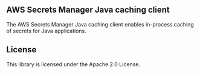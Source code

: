 ## AWS Secrets Manager Java caching client

The AWS Secrets Manager Java caching client enables in-process caching of secrets for Java applications.

## License

This library is licensed under the Apache 2.0 License. 
